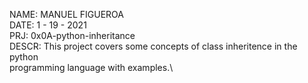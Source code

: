 NAME: MANUEL FIGUEROA\
DATE: 1 - 19 - 2021\
PRJ: 0x0A-python-inheritance\
DESCR: This project covers some concepts of class inheritence in the python\
programming language with examples.\
